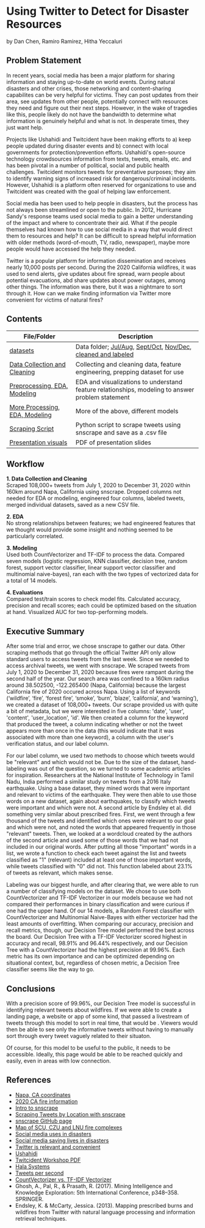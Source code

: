 # Using Twitter to Detect for Disaster Resources
by Dan Chen, Ramiro Ramirez, Hitha Yeccaluri

## Problem Statement

In recent years, social media has been a major platform for sharing information and staying up-to-date on world events. During natural disasters and other crises, those networking and content-sharing capabilites can be very helpful for victims. They can post updates from their area, see updates from other people, potentially connect with resources they need and figure out their next steps. However, in the wake of tragedies like this, people likely do not have the bandwidth to determine what information is genuinely helpful and what is not. In desperate times, they just want help.<br >

Projects like Ushahidi and Twitcident have been making efforts to a) keep people updated during disaster events and b) connect with local governments for protection/prevention efforts. Ushahidi's open-source technology crowdsources information from texts, tweets, emails, etc. and has been pivotal in a number of political, social and public health challenges. Twitcident monitors tweets for preventative purposes; they aim to identify warning signs of increased risk for dangerous/criminal incidents. However, Ushahidi is a platform often reserved for organizations to use and Twitcident was created with the goal of helping law enforcement.<br >

Social media has been used to help people in disasters, but the process has not always been streamlined or open to the public. In 2012, Hurricane Sandy's response teams used social media to gain a better understanding of the impact and where to concentrate their aid. What if the people themselves had known how to use social media in a way that would direct them to resources and help? It can be difficult to spread helpful information with older methods (word-of-mouth, TV, radio, newspaper), maybe more people would have accessed the help they needed.<br >

Twitter is a popular platform for information dissemination and receives nearly 10,000 posts per second. During the 2020 California wildfires, it was used to send alerts, give updates about fire spread, warn people about potential evacuations, abd share updates about power outages, among other things. The information was there, but it was a nightmare to sort through it. How can we make finding information via Twitter more convenient for victims of natural fires?

## Contents

| File/Folder | Description |
| --- | --- |
| [datasets](https://git.generalassemb.ly/yeccaluh/project_5/tree/master/datasets) | Data folder; [Jul/Aug](https://git.generalassemb.ly/yeccaluh/project_5/tree/master/datasets/tweets_78), [Sept/Oct](https://git.generalassemb.ly/yeccaluh/project_5/tree/master/datasets/tweets_910), [Nov/Dec](https://git.generalassemb.ly/yeccaluh/project_5/tree/master/datasets/tweets_1112), [cleaned and labeled](https://git.generalassemb.ly/yeccaluh/project_5/blob/master/datasets/finaldata_label.csv) |
| [Data Collection and Cleaning](https://git.generalassemb.ly/yeccaluh/project_5/blob/master/collection_cleaning.ipynb) | Collecting and cleaning data, feature engineering, prepping dataset for use |
| [Preprocessing, EDA, Modeling](link) | EDA and visualizations to understand feature relationships, modeling to answer problem statement |
| [More Processing, EDA, Modeling](https://git.generalassemb.ly/yeccaluh/project_5/blob/master/processing_modeling_2.ipynb) | More of the above, different models |
| [Scraping Script](https://git.generalassemb.ly/yeccaluh/project_5/blob/master/scraper_script.py) | Python script to scrape tweets using snscrape and save as a .csv file |
| [Presentation visuals](https://git.generalassemb.ly/yeccaluh/project_5/blob/master/project_presentation.pdf) | PDF of presentation slides |

## Workflow

**1. Data Collection and Cleaning**<br >
Scraped 108,000+ tweets from July 1, 2020 to December 31, 2020 within 160km around Napa, California using snscrape. Dropped columns not needed for EDA or modeling, engineered four columns, labeled tweets, merged individual datasets, saved as a new CSV file.

**2. EDA**<br >
No strong relationships between features; we had engineered features that we thought would provide some insight and nothing seemed to be particularly correlated.

**3. Modeling**<br >
Used both CountVectorizer and TF-IDF to process the data. Compared seven models (logistic regression, KNN classifier, decision tree, random forest, support vector classifier, linear support vector classifier and multinomial naive-bayes), ran each with the two types of vectorized data for a total of 14 models.

**4. Evaluations**<br >
Compared test/train scores to check model fits. Calculated accuracy, precision and recall scores; each could be optimized based on the situation at hand. Visualized AUC for two top-performing models.

## Executive Summary

After some trial and error, we chose snscrape to gather our data. Other scraping methods that go through the official Twitter API only allow standard users to access tweets from the last week. Since we needed to access archival tweets, we went with snscrape. We scraped tweets from July 1, 2020 to December 31, 2020 because fires were rampant during the second half of the year. Our search area was confined to a 160km radius around 38.502500, -122.265400 (Napa, California) because the largest California fire of 2020 occured across Napa. Using a list of keywords (‘wildfire’, ‘fire’, ‘forest fire’, ‘smoke’, ‘burn’, ‘blaze’, ‘california’, and ‘warning’), we created a dataset of 108,000+ tweets. Our scrape provided us with quite a bit of metadata, but we were interested in five columns: 'date', 'user', 'content', 'user_location', 'id'. We then created a column for the keyword that produced the tweet, a column indicating whether or not the tweet appears more than once in the data (this would indicate that it was associated with more than one keyword), a column with the user's verification status, and our label column.<br >

For our label column, we used two methods to choose which tweets would be "relevant" and which would not be. Due to the size of the dataset, hand-labeling was out of the question, so we turned to some academic articles for inspiration. Researchers at the National Institute of Technology in Tamil Nadu, India performed a similar study on tweets from a 2016 Italy earthquake. Using a base dataset, they mined words that were important and relevant to victims of the earthquake. They were then able to use those words on a new dataset, again about earthquakes, to classify which tweets were important and which were not. A second article by Endsley et al. did something very similar about prescribed fires. First, we went through a few thousand of the tweets and identified which ones were relevant to our goal and which were not, and noted the words that appeared frequently in those "relevant" tweets. Then, we looked at a wordcloud created by the authors of the second article and used some of those words that we had not included in our original words. After putting all those "important" words in a list, we wrote a function to check each tweet against the list and tweets classified as "1" (relevant) included at least one of those important words, while tweets classified with "0" did not. This function labeled about 23.1% of tweets as relevant, which makes sense.<br >

Labeling was our biggest hurdle, and after clearing that, we were able to run a number of classifying models on the dataset. We chose to use both CountVectorizer and TF-IDF Vectorizer in our models because we had not compared their performances in binary classification and were curious if one had the upper hand. Of our 14 models, a Random Forest classifier with CountVectorizer and Multinomial Naive-Bayes with either vectorizer had the least amounts of overfitting. When comparing our accuracy, precision and recall metrics, though, our Decision Tree model performed the best across the board. Our Decision Tree with a TF-IDF Vectorizer scored highest in accuracy and recall, 98.91% and 96.44% respectively, and our Decision Tree with a CountVectorizer had the highest precision at 99.96%. Each metric has its own importance and can be optimized depending on situational context, but, regardless of chosen metric, a Decision Tree classifier seems like the way to go.<br >

## Conclusions

With a precision score of 99.96%, our Decision Tree model is successful in identifying relevant tweets about wildfires. If we were able to create a landing page, a website or app of some kind, that passed a livestream of tweets through this model to sort in real time, that would be . Viewers would then be able to see only the informative tweets without having to manually sort through every tweet vaguely related to their situaton.<br >

Of course, for this model to be useful to the public, it needs to be accessible. Ideally, this page would be able to be reached quickly and easily, even in areas with low connection.

## References

- [Napa, CA coordinates](https://www.latlong.net/place/napa-ca-usa-6661.html)
- [2020 CA fire information](https://www.fire.ca.gov/incidents/2020/)
- [Intro to snscrape](https://medium.com/dataseries/how-to-scrape-millions-of-tweets-using-snscrape-195ee3594721)
- [Scraping Tweets by Location with snscrape](https://medium.com/swlh/how-to-scrape-tweets-by-location-in-python-using-snscrape-8c870fa6ec25)
- [snscrape GitHub page](https://github.com/JustAnotherArchivist/snscrape)
- [Map of SCU, CZU and LNU fire complexes](https://abc7news.com/cal-fire-california-fires-map-in/6380949/)
- [Social media uses in disasters](https://preparecenter.org/topic/social-media-disasters/)
- [Social media saving lives in disasters](https://phys.org/news/2018-08-social-media-bad-disaster-zones.html)
- [Twitter is relevant and convenient](https://www.buzzfeednews.com/article/nishitajha/afghanistan-woman-hiding-taliban-blacklist)
- [Ushahidi](https://www.ushahidi.com/about)
- [Twitcident Workshop PDF](https://irgc.org/wp-content/uploads/2018/09/Twitcident-OECD-IRGC-Expert-Workshop.pdf)
- [Hala Systems](https://halasystems.com/)
- [Tweets per second](https://www.internetlivestats.com/one-second/#tweets-band)
- [CountVectorizer vs. TF-IDF Vectorizer](https://www.linkedin.com/pulse/count-vectorizers-vs-tfidf-natural-language-processing-sheel-saket/)
- Ghosh, A., Pal, R., & Prasath, R. (2017). Mining Intelligence and Knowledge Exploration: 5th International Conference, p348–358. SPRINGER. 
- Endsley, K. & McCarty, Jessica. (2013). Mapping prescribed burns and wildfires from Twitter with natural language processing and information retrieval techniques. 
